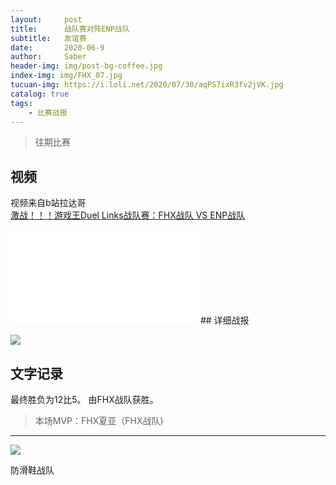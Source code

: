 ```yaml
---
layout:     post
title:      战队赛对阵ENP战队
subtitle:   友谊赛
date:       2020-06-9
author:     Saber
header-img: img/post-bg-coffee.jpg
index-img: img/FHX_07.jpg
tucuan-img: https://i.loli.net/2020/07/30/aqPS7ixR3fv2jVK.jpg
catalog: true
tags:
    - 比赛战报
---
```

>往期比赛

## 视频

视频来自b站拉达哥
<br>
[激战！！！游戏王Duel Links战队赛：FHX战队 VS ENP战队](https://www.bilibili.com/video/BV1iT4y1E7dp/)
<br>
<iframe src="//player.bilibili.com/player.html?aid=925909253&bvid=BV1iT4y1E7dp&cid=200780356&page=1" scrolling="no" border="0" frameborder="no" framespacing="0" allowfullscreen="true"> </iframe>
## 详细战报

![](https://i.loli.net/2020/07/30/vQjZ5mxfeG2Ehwk.jpg)





## 文字记录

最终胜负为12比5。
由FHX战队获胜。




>本场MVP：FHX夏亚（FHX战队)

----



![](https://ftp.bmp.ovh/imgs/2020/02/cf68a58bd43dd722.png)



防滑鞋战队
